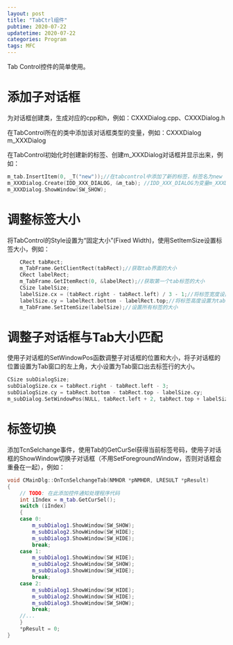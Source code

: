 ```yaml
---
layout: post
title: "TabCtrl组件"
pubtime: 2020-07-22
updatetime: 2020-07-22
categories: Program
tags: MFC
---
```


Tab Control控件的简单使用。

# 添加子对话框

为对话框创建类，生成对应的cpp和h，例如：CXXXDialog.cpp、CXXXDialog.h

在TabControl所在的类中添加该对话框类型的变量，例如：CXXXDialog m_XXXDialog

在TabControl初始化时创建新的标签、创建m_XXXDialog对话框并显示出来，例如：

```c
m_tab.InsertItem(0, _T("new"));//在tabcontrol中添加了新的标签，标签名为new
m_XXXDialog.Create(IDD_XXX_DIALOG, &m_tab); //IDD_XXX_DIALOG为变量m_XXXDialog对应的控件ID,m_tab为TabControl对应的变量
m_XXXDialog.ShowWindow(SW_SHOW);
```

# 调整标签大小

将TabControl的Style设置为“固定大小”(Fixed Width)，使用SetItemSize设置标签大小，例如：

```c
	CRect tabRect;
	m_TabFrame.GetClientRect(tabRect);//获取tab界面的大小
	CRect labelRect;
	m_TabFrame.GetItemRect(0, &labelRect);//获取第一个tab标签的大小
	CSize labelSize;
	labelSize.cx = (tabRect.right - tabRect.left) / 3 - 1;//将标签宽度设置为tab界面宽度的三分之一
	labelSize.cy = labelRect.bottom - labelRect.top;//将标签高度设置为tab第一个标签的高度
	m_TabFrame.SetItemSize(labelSize);//设置所有标签的大小
```

# 调整子对话框与Tab大小匹配

使用子对话框的SetWindowPos函数调整子对话框的位置和大小，将子对话框的位置设置为Tab窗口的左上角，大小设置为Tab窗口出去标签行的大小。

```c
CSize subDialogSize;
subDialogSize.cx = tabRect.right - tabRect.left - 3;
subDialogSize.cy = tabRect.bottom - tabRect.top - labelSize.cy;
m_subDialog.SetWindowPos(NULL, tabRect.left + 2, tabRect.top + labelSize.cy, subDialogSize.cx, subDialogSize.cy, SWP_SHOWWINDOW);
```

# 标签切换

添加TcnSelchange事件，使用Tab的GetCurSel获得当前标签号码，使用子对话框的ShowWindow切换子对话框（不用SetForegroundWindow，否则对话框会重叠在一起），例如：

```c++
void CMainDlg::OnTcnSelchangeTab(NMHDR *pNMHDR, LRESULT *pResult)
{
	// TODO: 在此添加控件通知处理程序代码
	int iIndex = m_tab.GetCurSel();
	switch (iIndex)
	{
	case 0:	
		m_subDialog1.ShowWindow(SW_SHOW);
		m_subDialog2.ShowWindow(SW_HIDE);
		m_subDialog3.ShowWindow(SW_HIDE);
		break;
	case 1:
		m_subDialog1.ShowWindow(SW_HIDE);
		m_subDialog2.ShowWindow(SW_SHOW);
		m_subDialog3.ShowWindow(SW_HIDE);
		break;
	case 2:
		m_subDialog1.ShowWindow(SW_HIDE);
		m_subDialog2.ShowWindow(SW_HIDE);
		m_subDialog3.ShowWindow(SW_SHOW);
		break;
    //...
	}
	*pResult = 0;
}

```

